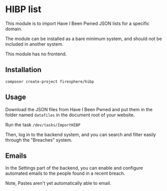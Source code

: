 # HIBP list

This module is to import Have I Been Pwned JSON lists for a specific domain.

The module can be installed as a bare minimum system, and should not
be included in another system.

This module has no frontend.

## Installation

`composer create-project firesphere/hibp`

## Usage

Download the JSON files from Have I Been Pwned and put them in the
folder named `datafiles` in the document root of your website.

Run the task `/dev/tasks/ImportHIBP`

Then, log in to the backend system, and you can search and filter easily
through the "Breaches" system.

## Emails

In the Settings part of the backend, you can enable and configure
automated emails to the people found in a recent breach.

Note, Pastes aren't yet automatically able to email.